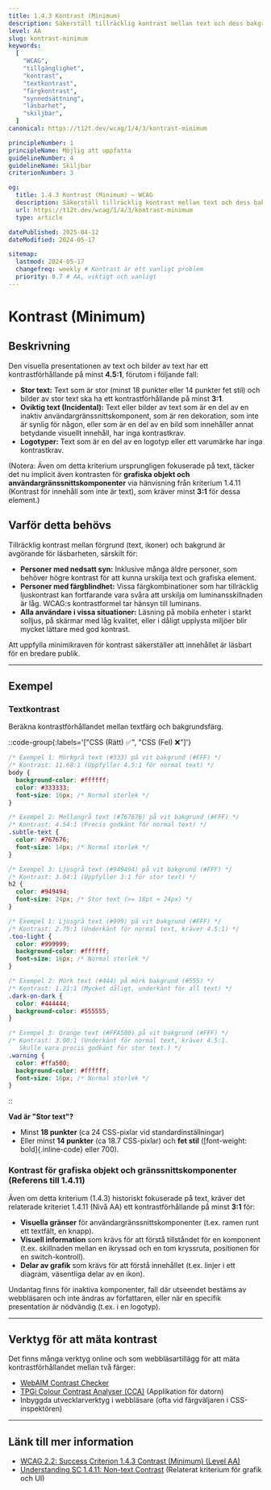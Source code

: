 ```yaml
---
title: 1.4.3 Kontrast (Minimum)
description: Säkerställ tillräcklig kontrast mellan text och dess bakgrund, samt för grafiska element och gränssnittskomponenter.
level: AA
slug: kontrast-minimum
keywords:
  [
    "WCAG",
    "tillgänglighet",
    "kontrast",
    "textkontrast",
    "färgkontrast",
    "synnedsättning",
    "läsbarhet",
    "skiljbar",
  ]
canonical: https://t12t.dev/wcag/1/4/3/kontrast-minimum

principleNumber: 1
principleName: Möjlig att uppfatta
guidelineNumber: 4
guidelineName: Skiljbar
criterionNumber: 3

og:
  title: 1.4.3 Kontrast (Minimum) – WCAG
  description: Säkerställ tillräcklig kontrast mellan text och dess bakgrund, samt för grafiska element och gränssnittskomponenter.
  url: https://t12t.dev/wcag/1/4/3/kontrast-minimum
  type: article

datePublished: 2025-04-12
dateModified: 2024-05-17

sitemap:
  lastmod: 2024-05-17
  changefreq: weekly # Kontrast är ett vanligt problem
  priority: 0.7 # AA, viktigt och vanligt
---
```


# Kontrast (Minimum)

## Beskrivning

Den visuella presentationen av text och bilder av text har ett kontrastförhållande på minst **4.5:1**, förutom i följande fall:

- **Stor text:** Text som är stor (minst 18 punkter eller 14 punkter fet stil) och bilder av stor text ska ha ett kontrastförhållande på minst **3:1**.
- **Oviktig text (Incidental):** Text eller bilder av text som är en del av en inaktiv användargränssnittskomponent, som är ren dekoration, som inte är synlig för någon, eller som är en del av en bild som innehåller annat betydande visuellt innehåll, har inga kontrastkrav.
- **Logotyper:** Text som är en del av en logotyp eller ett varumärke har inga kontrastkrav.

(Notera: Även om detta kriterium ursprungligen fokuserade på text, täcker det nu implicit även kontrasten för **grafiska objekt och användargränssnittskomponenter** via hänvisning från kriterium 1.4.11 (Kontrast för innehåll som inte är text), som kräver minst **3:1** för dessa element.)

## Varför detta behövs

Tillräcklig kontrast mellan förgrund (text, ikoner) och bakgrund är avgörande för läsbarheten, särskilt för:

- **Personer med nedsatt syn:** Inklusive många äldre personer, som behöver högre kontrast för att kunna urskilja text och grafiska element.
- **Personer med färgblindhet:** Vissa färgkombinationer som har tillräcklig ljuskontrast kan fortfarande vara svåra att urskilja om luminansskillnaden är låg. WCAG:s kontrastformel tar hänsyn till luminans.
- **Alla användare i vissa situationer:** Läsning på mobila enheter i starkt solljus, på skärmar med låg kvalitet, eller i dåligt upplysta miljöer blir mycket lättare med god kontrast.

Att uppfylla minimikraven för kontrast säkerställer att innehållet är läsbart för en bredare publik.

---

## Exempel

### Textkontrast

Beräkna kontrastförhållandet mellan textfärg och bakgrundsfärg.

::code-group{:labels='["CSS (Rätt) ✅", "CSS (Fel) ❌"]'}

```css [Tillräcklig kontrast]
/* Exempel 1: Mörkgrå text (#333) på vit bakgrund (#FFF) */
/* Kontrast: 11.68:1 (Uppfyller 4.5:1 för normal text) */
body {
  background-color: #ffffff;
  color: #333333;
  font-size: 16px; /* Normal storlek */
}

/* Exempel 2: Mellangrå text (#767676) på vit bakgrund (#FFF) */
/* Kontrast: 4.54:1 (Precis godkänt för normal text) */
.subtle-text {
  color: #767676;
  font-size: 14px; /* Normal storlek */
}

/* Exempel 3: Ljusgrå text (#949494) på vit bakgrund (#FFF) */
/* Kontrast: 3.04:1 (Uppfyller 3:1 för stor text) */
h2 {
  color: #949494;
  font-size: 24px; /* Stor text (>= 18pt ≈ 24px) */
}
```

```css [Otillräcklig kontrast]
/* Exempel 1: Ljusgrå text (#999) på vit bakgrund (#FFF) */
/* Kontrast: 2.75:1 (Underkänt för normal text, kräver 4.5:1) */
.too-light {
  color: #999999;
  background-color: #ffffff;
  font-size: 16px; /* Normal storlek */
}

/* Exempel 2: Mörk text (#444) på mörk bakgrund (#555) */
/* Kontrast: 1.21:1 (Mycket dåligt, underkänt för all text) */
.dark-on-dark {
  color: #444444;
  background-color: #555555;
}

/* Exempel 3: Orange text (#FFA500) på vit bakgrund (#FFF) */
/* Kontrast: 3.00:1 (Underkänt för normal text, kräver 4.5:1.
   Skulle vara precis godkänt för stor text.) */
.warning {
  color: #ffa500;
  background-color: #ffffff;
  font-size: 16px; /* Normal storlek */
}
```

::

**Vad är "Stor text"?**

- Minst **18 punkter** (ca 24 CSS-pixlar vid standardinställningar)
- Eller minst **14 punkter** (ca 18.7 CSS-pixlar) och **fet stil** ([font-weight: bold]{.inline-code} eller 700).

### Kontrast för grafiska objekt och gränssnittskomponenter (Referens till 1.4.11)

Även om detta kriterium (1.4.3) historiskt fokuserade på text, kräver det relaterade kriteriet 1.4.11 (Nivå AA) ett kontrastförhållande på minst **3:1** för:

- **Visuella gränser** för användargränssnittskomponenter (t.ex. ramen runt ett textfält, en knapp).
- **Visuell information** som krävs för att förstå tillståndet för en komponent (t.ex. skillnaden mellan en ikryssad och en tom kryssruta, positionen för en switch-kontroll).
- **Delar av grafik** som krävs för att förstå innehållet (t.ex. linjer i ett diagram, väsentliga delar av en ikon).

Undantag finns för inaktiva komponenter, fall där utseendet bestäms av webbläsaren och inte ändras av författaren, eller när en specifik presentation är nödvändig (t.ex. i en logotyp).

---

## Verktyg för att mäta kontrast

Det finns många verktyg online och som webbläsartillägg för att mäta kontrastförhållandet mellan två färger:

- [WebAIM Contrast Checker](https://webaim.org/resources/contrastchecker/)
- [TPGi Colour Contrast Analyser (CCA)](https://www.tpgi.com/color-contrast-checker/) (Applikation för datorn)
- Inbyggda utvecklarverktyg i webbläsare (ofta vid färgväljaren i CSS-inspektören)

---

## Länk till mer information

- [WCAG 2.2: Success Criterion 1.4.3 Contrast (Minimum) (Level AA)](https://www.w3.org/WAI/WCAG22/Understanding/contrast-minimum.html)
- [Understanding SC 1.4.11: Non-text Contrast](https://www.w3.org/WAI/WCAG22/Understanding/non-text-contrast.html) (Relaterat kriterium för grafik och UI)
